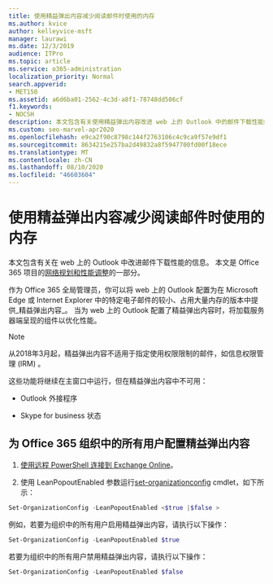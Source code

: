 ```yaml
---
title: 使用精益弹出内容减少阅读邮件时使用的内存
ms.author: kvice
author: kelleyvice-msft
manager: laurawi
ms.date: 12/3/2019
audience: ITPro
ms.topic: article
ms.service: o365-administration
localization_priority: Normal
search.appverid:
- MET150
ms.assetid: a6d6ba01-2562-4c3d-a8f1-78748dd506cf
f1.keywords:
- NOCSH
description: 本文包含有关使用精益弹出内容改进 web 上的 Outlook 中的邮件下载性能的信息。
ms.custom: seo-marvel-apr2020
ms.openlocfilehash: e9ca2f90c8798c144f2763106c4c9ca9f57e9df1
ms.sourcegitcommit: 8634215e257ba2d49832a8f5947700fd00f18ece
ms.translationtype: MT
ms.contentlocale: zh-CN
ms.lasthandoff: 08/10/2020
ms.locfileid: "46603604"
---
```

# <a name="use-lean-popouts-to-reduce-memory-used-when-reading-mail-messages"></a>使用精益弹出内容减少阅读邮件时使用的内存

本文包含有关在 web 上的 Outlook 中改进邮件下载性能的信息。 本文是 Office 365 项目的[网络规划和性能调整](https://aka.ms/tune)的一部分。
  
作为 Office 365 全局管理员，你可以将 web 上的 Outlook 配置为在 Microsoft Edge 或 Internet Explorer 中的特定电子邮件的较小、占用大量内存的版本中提供_精益弹出内容_。 当为 web 上的 Outlook 配置了精益弹出内容时，将加载服务器端呈现的组件以优化性能。
  
> [!NOTE]
> 从2018年3月起，精益弹出内容不适用于指定使用权限限制的邮件，如信息权限管理 (IRM) 。
  
这些功能将继续在主窗口中运行，但在精益弹出内容中不可用：
  
- Outlook 外接程序
  
- Skype for business 状态
  
## <a name="to-configure-lean-popouts-for-all-users-within-your-office-365-organization"></a>为 Office 365 组织中的所有用户配置精益弹出内容
  
1. [使用远程 PowerShell 连接到 Exchange Online](https://technet.microsoft.com/library/jj984289%28v=exchg.150%29.aspx )。
  
2. 使用 LeanPopoutEnabled 参数运行[set-organizationconfig](https://technet.microsoft.com/library/aa997443%28v=exchg.160%29.aspx) cmdlet，如下所示：

  ```powershell
  Set-OrganizationConfig -LeanPopoutEnabled <$true |$false >
  ```

  例如，若要为组织中的所有用户启用精益弹出内容，请执行以下操作：
  
  ```powershell
  Set-OrganizationConfig -LeanPopoutEnabled $true
  ```

  若要为组织中的所有用户禁用精益弹出内容，请执行以下操作：

  ```powershell
  Set-OrganizationConfig -LeanPopoutEnabled $false
  ```
